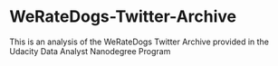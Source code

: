 # WeRateDogs-Twitter-Archive
This is an analysis of the WeRateDogs Twitter Archive provided in the Udacity Data Analyst Nanodegree Program
